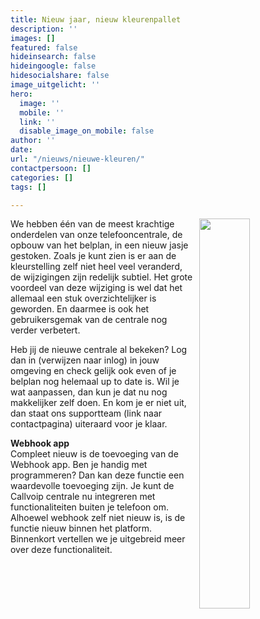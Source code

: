 ```yaml
---
title: Nieuw jaar, nieuw kleurenpallet
description: ''
images: []
featured: false
hideinsearch: false
hideingoogle: false
hidesocialshare: false
image_uitgelicht: ''
hero:
  image: ''
  mobile: ''
  link: ''
  disable_image_on_mobile: false
author: ''
date: 
url: "/nieuws/nieuwe-kleuren/"
contactpersoon: []
categories: []
tags: []

---
```

<img src="https://res.cloudinary.com/callvoip/image/upload/v1672323717/nieuw-oud_mgku5h.png" style="float:right; margin-left: 10px;" width="40%">
We hebben één van de meest krachtige onderdelen van onze telefooncentrale, de opbouw van het belplan, in een nieuw jasje gestoken. Zoals je kunt zien is er aan de kleurstelling zelf niet heel veel veranderd, de wijzigingen zijn redelijk subtiel. Het grote voordeel van deze wijziging is wel dat het allemaal een stuk overzichtelijker is geworden. En daarmee is ook het gebruikersgemak van de centrale nog verder verbetert.

Heb jij de nieuwe centrale al bekeken? Log dan in (verwijzen naar inlog) in jouw omgeving en check gelijk ook even of je belplan nog helemaal up to date is. Wil je wat aanpassen, dan kun je dat nu nog makkelijker zelf doen. En kom je er niet uit, dan staat ons supportteam (link naar contactpagina) uiteraard voor je klaar.

**Webhook app**  
Compleet nieuw is de toevoeging van de Webhook app. Ben je handig met programmeren? Dan kan deze functie een waardevolle toevoeging zijn. Je kunt de Callvoip centrale nu integreren met functionaliteiten buiten je telefoon om. Alhoewel webhook zelf niet nieuw is, is de functie nieuw binnen het platform. Binnenkort vertellen we je uitgebreid meer over deze functionaliteit.
